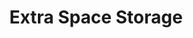 ---
title: "Extra Space Storage"
url: /charlotte/extra-space-storage-johnston-road/
shop: Mieten
---